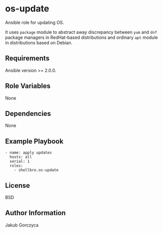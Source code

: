 os-update
=========

Ansible role for updating OS.

It uses `package` module to abstract away discrepancy between `yum` and `dnf` package managers in RedHat-based distributions and ordinary `apt` module in distributions based on Debian.

Requirements
------------

Ansible version >= 2.0.0.

Role Variables
--------------

None

Dependencies
------------

None

Example Playbook
----------------

    - name: apply updates
      hosts: all
      serial: 1
      roles:
        - shellbro.os-update

License
-------

BSD

Author Information
------------------

Jakub Gorczyca
